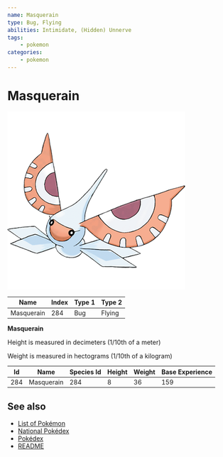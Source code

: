 ```yaml
---
name: Masquerain
type: Bug, Flying
abilities: Intimidate, (Hidden) Unnerve
tags:
    - pokemon
categories:
    - pokemon
---
```


# Masquerain


![Masquerain](images/284.png)

| **Name** | **Index** | **Type 1** | **Type 2** |
|----|----|----|----|
| Masquerain | 284 | Bug | Flying  |

**Masquerain** 


Height is measured in decimeters (1/10th of a meter)

Weight is measured in hectograms (1/10th of a kilogram)

| **Id** | **Name** | **Species Id** | **Height** | **Weight** | **Base Experience** |
|--------|----------|----------------|------------|------------|---------------------|
| 284 | Masquerain | 284 | 8 | 36 | 159 |


## See also

- [List of Pokémon](../pokemon.md)
- [National Pokédex](../national_pokedex.md)
- [Pokédex](../pokedex.md)
- [README](../README.md)
